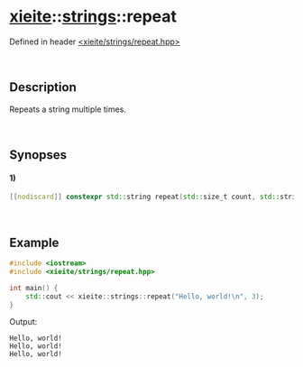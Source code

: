 # [xieite](../xieite.md)\:\:[strings](../strings.md)\:\:repeat
Defined in header [<xieite/strings/repeat.hpp>](../../include/xieite/strings/repeat.hpp)

&nbsp;

## Description
Repeats a string multiple times.

&nbsp;

## Synopses
#### 1)
```cpp
[[nodiscard]] constexpr std::string repeat(std::size_t count, std::string_view string) noexcept;
```

&nbsp;

## Example
```cpp
#include <iostream>
#include <xieite/strings/repeat.hpp>

int main() {
    std::cout << xieite::strings::repeat("Hello, world!\n", 3);
}
```
Output:
```
Hello, world!
Hello, world!
Hello, world!
```
